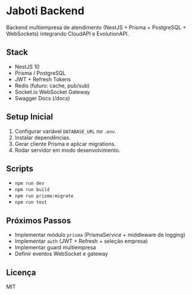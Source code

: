 # Jaboti Backend

Backend multiempresa de atendimento (NestJS + Prisma + PostgreSQL + WebSockets) integrando CloudAPI e EvolutionAPI.

## Stack
- NestJS 10
- Prisma / PostgreSQL
- JWT + Refresh Tokens
- Redis (futuro: cache, pub/sub)
- Socket.io WebSocket Gateway
- Swagger Docs (/docs)

## Setup Inicial
1. Configurar variável `DATABASE_URL` no `.env`.
2. Instalar dependências.
3. Gerar cliente Prisma e aplicar migrations.
4. Rodar servidor em modo desenvolvimento.

## Scripts
- `npm run dev`
- `npm run build`
- `npm run prisma:migrate`
- `npm run test`

## Próximos Passos
- Implementar módulo `prisma` (PrismaService + middleware de logging)
- Implementar `auth` (JWT + Refresh + seleção empresa)
- Implementar guard multiempresa
- Definir eventos WebSocket e gateway

## Licença
MIT
